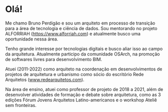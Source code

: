 # Olá!

Me chamo Bruno Perdigão e sou um arquiteto em processo de transição para a área de tecnologia e ciência de dados. Sou mentorando no projeto ALFORRIAH (https://www.alforriah.com) e atualmente busco uma oportunidade nessa área.

Tenho grande interesse por tecnologias digitais e busco aliar isso ao campo da arquitetura. Atualmente participo da comunidade OSArch, na promoção de softwares livres para desenvolvimento BIM. 

Atuei (2011-2022) como arquiteto na coordenação em desenvolvimentos de projetos de arquitetura e urbanismo como sócio do escritório Rede Arquitetos (www.redearquitetos.com).

Na área de ensino, atuei como professor de projeto de 2018 a 2021, além de desenvolver atividades de formação e debate sobre arquitetura, como as 3 edições Fórum Jovens Arquitetos Latino-americanos e o workshop Ateliê sem fronteiras.
